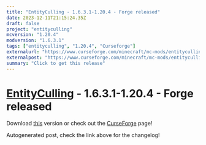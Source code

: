 ```yaml
---
title: "EntityCulling - 1.6.3.1-1.20.4 - Forge released"
date: 2023-12-11T21:15:24.35Z
draft: false
project: "entityculling"
mcversion: "1.20.4"
modversion: "1.6.3.1"
tags: ["entityculling", "1.20.4", "Curseforge"]
externalurl: "https://www.curseforge.com/minecraft/mc-mods/entityculling/files/4950409"
externalpost: "https://www.curseforge.com/minecraft/mc-mods/entityculling/files/4950409"
summary: "Click to get this release"
---
```

# [EntityCulling](/project/entityculling) - 1.6.3.1-1.20.4 - Forge released
Download [this](https://www.curseforge.com/minecraft/mc-mods/entityculling/files/4950409) version or check out the [CurseForge](https://www.curseforge.com/minecraft/mc-mods/entityculling) page!

Autogenerated post, check the link above for the changelog!
